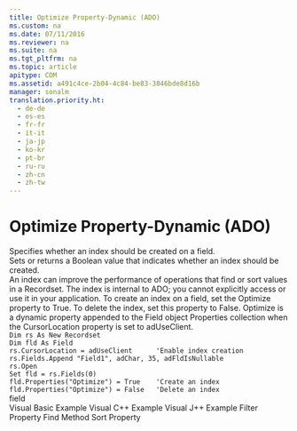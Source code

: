 ```yaml
---
title: Optimize Property-Dynamic (ADO)
ms.custom: na
ms.date: 07/11/2016
ms.reviewer: na
ms.suite: na
ms.tgt_pltfrm: na
ms.topic: article
apitype: COM
ms.assetid: a491c4ce-2b04-4c84-be83-3846bde8d16b
manager: sonalm
translation.priority.ht: 
  - de-de
  - es-es
  - fr-fr
  - it-it
  - ja-jp
  - ko-kr
  - pt-br
  - ru-ru
  - zh-cn
  - zh-tw
---
```

# Optimize Property-Dynamic (ADO)
<?xml version="1.0" encoding="utf-8"?>
<developerReferenceWithoutSyntaxDocument xmlns="http://ddue.schemas.microsoft.com/authoring/2003/5" xmlns:xlink="http://www.w3.org/1999/xlink" xmlns:xsi="http://www.w3.org/2001/XMLSchema-instance" xsi:schemaLocation="http://ddue.schemas.microsoft.com/authoring/2003/5 http://dduestorage.blob.core.windows.net/ddueschema/developer.xsd">
  <introduction>
    <para>Specifies whether an index should be created on a <legacyLink xlink:href="b10a72fc-3c4b-4186-a70b-993dc9f7a092">field</legacyLink>.</para>
  </introduction>
  <section>
    <title>Settings and Return Values</title>
    <content>
      <para>Sets or returns a <languageKeyword>Boolean</languageKeyword> value that indicates whether an index should be created.</para>
    </content>
  </section>
  <languageReferenceRemarks>
    <content>
      <para>An index can improve the performance of operations that find or sort values in a <legacyLink xlink:href="ede1415f-c3df-4cc5-a05b-2576b2b84b60">Recordset</legacyLink>. The index is internal to ADO; you cannot explicitly access or use it in your application.</para>
      <para>To create an index on a field, set the <legacyBold>Optimize</legacyBold> property to <languageKeyword>True</languageKeyword>. To delete the index, set this property to <languageKeyword>False</languageKeyword>.</para>
      <para>
        <legacyBold>Optimize</legacyBold> is a dynamic property appended to the <legacyLink xlink:href="b10a72fc-3c4b-4186-a70b-993dc9f7a092">Field</legacyLink> object <legacyLink xlink:href="1d539aa8-ce0d-4418-ab03-8d0a3c1e9d82">Properties</legacyLink> collection when the <legacyLink xlink:href="39c8d86e-7ee9-4182-be5e-aad5ce952f84">CursorLocation</legacyLink> property is set to <legacyBold>adUseClient</legacyBold>.</para>
    </content>
  </languageReferenceRemarks>
  <section>
    <title>Usage</title>
    <content>
      <code>Dim rs As New Recordset
Dim fld As Field
rs.CursorLocation = adUseClient      'Enable index creation
rs.Fields.Append "Field1", adChar, 35, adFldIsNullable
rs.Open
Set fld = rs.Fields(0)
fld.Properties("Optimize") = True    'Create an index
fld.Properties("Optimize") = False   'Delete an index</code>
    </content>
  </section>
  <section>
    <title>Applies To</title>
    <content>
      <para>
        <link xlink:href="b10a72fc-3c4b-4186-a70b-993dc9f7a092">field</link>
      </para>
    </content>
  </section>
  <relatedTopics>
<link xlink:href="652194af-cfa4-4aa0-a6d6-fa409bbc3f98">Visual Basic Example</link>
<link xlink:href="cb335455-b027-4f66-868d-d0d8b2175de1">Visual C++ Example</link>
<link xlink:href="a75d5239-54a9-4eec-b144-a5848cdbf265">Visual J++ Example</link>
<link xlink:href="80263a7a-5d21-45d1-84fc-34b7a9be4c22">Filter Property</link>
<link xlink:href="55c9810a-d8ca-46c2-a9dc-80e7ee7aa188">Find Method</link>
<link xlink:href="3683ffa0-6f93-4906-9533-ef6942f24f39">Sort Property</link>
</relatedTopics>
</developerReferenceWithoutSyntaxDocument>